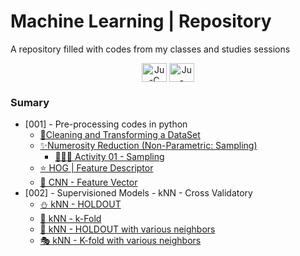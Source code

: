 # Machine Learning | Repository
A repository filled with codes from my classes and studies sessions

<div align="center">
<img align="center" alt="Ju-C" height="30" width="40" src="https://cdn.jsdelivr.net/gh/devicons/devicon/icons/python/python-original.svg">
<img align="center" alt="Ju-Java" height="30" width="40" src="https://cdn.jsdelivr.net/gh/devicons/devicon/icons/pandas/pandas-original.svg">

</div>

### Sumary
- [001] - Pre-processing codes in python
    - [🧼Cleaning and Transforming a DataSet](notebooks\001-PP_Limpeza&Transformação.ipynb)
    - [✨Numerosity Reduction (Non-Parametric: Sampling)](/notebooks/001-NumerosityReduction.ipynb)
        - [👩🏾‍💻 Activity 01 - Sampling](/notebooks/001_Activity_Pre_Processing_and_Sampling.ipynb)
    - [⭐ HOG | Feature Descriptor](notebooks\001_HOG.ipynb)
    - [🧠 CNN - Feature Vector](notebooks\001_CNN_FeatureVector.ipynb)
- [002] - Supervisioned Models - kNN - Cross Validatory 
    - [⛄ kNN - HOLDOUT](notebooks\002-kNN_holdout.ipynb)
    - [🚕 kNN - k-Fold](notebooks\002-kNN_cv.ipynb)
    - [🎉 kNN - HOLDOUT with various neighbors](notebooks\002\kNN_variousNeighbors_Holdout.ipynb)
    - [🎭 kNN - K-fold with various neighbors](notebooks\002-kNN_variousNeighbors_k-FOLD.ipynb)


